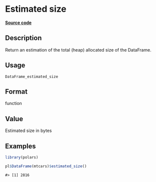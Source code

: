 
# Estimated size

[**Source code**](https://github.com/pola-rs/r-polars/tree/0580dbe189881934960c63979bf59fc3448a21dc/R/#L)

## Description

Return an estimation of the total (heap) allocated size of the
DataFrame.

## Usage

<pre><code class='language-R'>DataFrame_estimated_size
</code></pre>

## Format

function

## Value

Estimated size in bytes

## Examples

``` r
library(polars)

pl$DataFrame(mtcars)$estimated_size()
```

    #> [1] 2816
